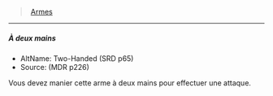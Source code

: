 ﻿---
!GenericItem
Id: weapons_hd.md#À-deux-mains
ParentLink: weapons_hd.md#armes
Name: À deux mains
ParentName: Armes
NameLevel: 5
AltName: Two-Handed (SRD p65)
Source: (MDR p226)
Attributes: {}
---
> [Armes](hd_weapons.md)

---

##### À deux mains

- AltName: Two-Handed (SRD p65)
- Source: (MDR p226)

Vous devez manier cette arme à deux mains pour effectuer une attaque.

